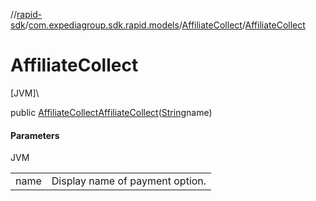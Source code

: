 //[rapid-sdk](../../../index.md)/[com.expediagroup.sdk.rapid.models](../index.md)/[AffiliateCollect](index.md)/[AffiliateCollect](-affiliate-collect.md)

# AffiliateCollect

[JVM]\

public [AffiliateCollect](index.md)[AffiliateCollect](-affiliate-collect.md)([String](https://docs.oracle.com/javase/8/docs/api/java/lang/String.html)name)

#### Parameters

JVM

| | |
|---|---|
| name | Display name of payment option. |
